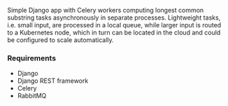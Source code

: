 Simple Django app with Celery workers computing longest common substring tasks asynchronously in separate processes.
Lightweight tasks, i.e. small input, are processed in a local queue, while larger input is routed to a Kubernetes node, which in turn can be located in the cloud and could be configured to scale automatically.

### Requirements

* Django
* Django REST framework
* Celery
* RabbitMQ
